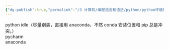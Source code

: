 ```yaml
---
{"dg-publish":true,"permalink":"/3 计算机/编程语言和语法/python/python环境配置/python软件安装/","title":"python软件安装"}
---
```



python idle（尽量别装，直接用 anaconda，不然 conda 安装位置和 pip 总是冲突。）  
pycharm  
anaconda